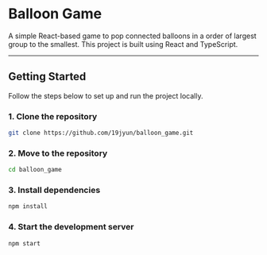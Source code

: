 # Balloon Game

A simple React-based game to pop connected balloons in a order of largest group to the smallest. This project is built using React and TypeScript.

---

## Getting Started

Follow the steps below to set up and run the project locally.

### 1. Clone the repository

```bash
git clone https://github.com/19jyun/balloon_game.git
```

### 2. Move to the repository

```bash
cd balloon_game
```

### 3. Install dependencies

```bash
npm install
```

### 4. Start the development server

```bash
npm start
```
